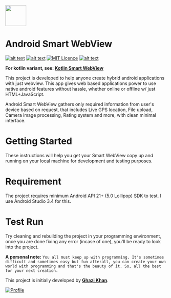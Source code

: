 <a href="https://github.com/mgks/Android-SmartWebView/"><img src="https://yt3.ggpht.com/a/AGF-l79xxreM4k5oq1461DmD_7zVybAxjqJXIitf8A=s900-mo-c-c0xffffffff-rj-k-no" width="65"></a>

# Android Smart WebView
[![alt text](https://img.shields.io/badge/project%20variant-java-red.svg)](#) [![alt text](https://img.shields.io/badge/version-4-green.svg)](https://github.com/mgks/Android-SmartWebView/releases) [![MIT Licence](https://img.shields.io/badge/license-MIT-blue.svg)](https://opensource.org/licenses/mit-license.php) [![alt text](https://img.shields.io/badge/learn%20about-SWV%20Pro-yellow.svg "Get Smart WebView Pro")](https://github.com/voinsource/SmartWebView-Pro)

**For kotlin variant, see: [Kotlin Smart WebView](https://github.com/mgks/Kotlin-SmartWebView)**

This project is developed to help anyone create hybrid android applications with just webview. This app gives web based applications power to use native android features without hassle, whether online or offline w/ just HTML+JavaScript.

Android Smart WebView gathers only required information from user's device based on request, that includes Live GPS location, File upload, Camera image processing, Rating system and more, with clean minimal interface.

# Getting Started
These instructions will help you get your Smart WebView copy up and running on your local machine for development and testing purposes.


# Requirement
The project requires minimum Android API 21+ (5.0 Lollipop) SDK to test. I use Android Studio 3.4 for this.

# Test Run
Try cleaning and rebuilding the project in your programming environment, once you are done fixing any error (incase of one), you'll be ready to look into the project.



**A personal note:** `You all must keep up with programming. It's sometimes difficult and sometimes easy but fun afterall, you can create your own world with programming and that's the beauty of it. So, all the best for your next creation.`

This project is initially developed by **[Ghazi Khan](https://github.com/mgks)**.

[![Profile](https://forthebadge.com/images/badges/built-with-love.svg)](https://github.com/mgks)
